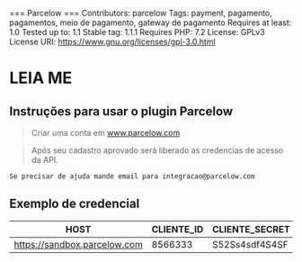 ﻿=== Parcelow ===
Contributors: parcelow
Tags: payment, pagamento, pagamentos, meio de pagamento, gateway de pagamento
Requires at least: 1.0
Tested up to: 1.1
Stable tag: 1.1.1
Requires PHP: 7.2
License: GPLv3
License URI: https://www.gnu.org/licenses/gpl-3.0.html

# LEIA ME

## Instruções para usar o plugin Parcelow
> Criar uma conta em www.parcelow.com

> Após seu cadastro aprovado será liberado as credencias de acesso da API.

```
Se precisar de ajuda mande email para integracao@parcelow.com
```

## Exemplo de credencial
|HOST| CLIENTE_ID | CLIENTE_SECRET
|--|--|--|
| https://sandbox.parcelow.com | 8566333 | S52Ss4sdf4S4SF| 

